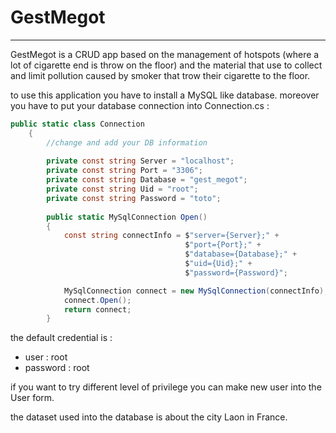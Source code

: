 # GestMegot

---

GestMegot is a CRUD app based on the management of hotspots (where a lot of cigarette end is throw on the floor) and the material that use to collect and limit pollution caused by smoker that trow their cigarette to the floor.

to use this application you have to install a MySQL like database.
moreover you have to put your database connection into Connection.cs :

```C#
public static class Connection
    {
        //change and add your DB information
        
        private const string Server = "localhost";
        private const string Port = "3306";
        private const string Database = "gest_megot";
        private const string Uid = "root";
        private const string Password = "toto";
        
        public static MySqlConnection Open() 
        { 
            const string connectInfo = $"server={Server};" +
                                       $"port={Port};" +
                                       $"database={Database};" +
                                       $"uid={Uid};" +
                                       $"password={Password}";

            MySqlConnection connect = new MySqlConnection(connectInfo);
            connect.Open();
            return connect;
        }
```


the default credential is :

- user : root
- password : root

if you want to try different level of privilege you can make new user into the User form.

the dataset used into the database is about the city Laon in France.
